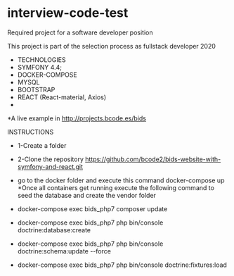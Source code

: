 # interview-code-test
Required project  for a software developer position

This project is part of the selection process as fullstack developer 2020 
* TECHNOLOGIES
 * SYMFONY 4.4;
 * DOCKER-COMPOSE
 * MYSQL 
 * BOOTSTRAP
 * REACT (React-material, Axios)
 *
 *A live example in http://projects.bcode.es/bids

INSTRUCTIONS
* 1-Create a folder
* 2-Clone the repository https://github.com/bcode2/bids-website-with-symfony-and-react.git
* go to the docker folder and execute this command  docker-compose up 
*Once all containers get running execute the following command to seed the database and create the vendor folder

* docker-compose exec bids_php7 composer update
* docker-compose exec bids_php7 php bin/console doctrine:database:create
* docker-compose exec bids_php7 php bin/console doctrine:schema:update --force
* docker-compose exec bids_php7 php bin/console doctrine:fixtures:load







